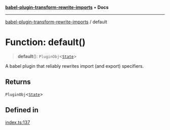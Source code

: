 [**babel-plugin-transform-rewrite-imports**](../README.md) • **Docs**

***

[babel-plugin-transform-rewrite-imports](../README.md) / default

# Function: default()

> **default**(): `PluginObj`\<[`State`](../type-aliases/State.md)\>

A babel plugin that reliably rewrites import (and export) specifiers.

## Returns

`PluginObj`\<[`State`](../type-aliases/State.md)\>

## Defined in

[index.ts:137](https://github.com/Xunnamius/babel-plugin-transform-rewrite-imports/blob/bc746a21e0690faa47b9d98ed4abf9ff41a1b71d/src/index.ts#L137)
